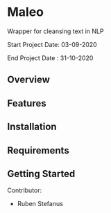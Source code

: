# Maleo
Wrapper for cleansing text in NLP

Start Project Date: 03-09-2020

End Project Date : 31-10-2020

## Overview

## Features

## Installation

## Requirements

## Getting Started

Contributor:
- Ruben Stefanus
